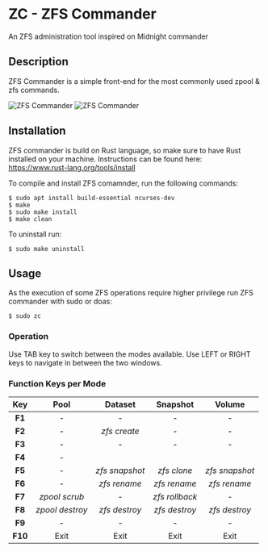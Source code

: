 # ZC - ZFS Commander
An ZFS administration tool inspired on Midnight commander


## Description

ZFS Commander is a simple front-end for the most commonly used zpool & zfs commands.

![ZFS Commander](https://github.com/manoeldesouza/zc/blob/master/screenshots/zc-draft-01.png)
![ZFS Commander](https://github.com/manoeldesouza/zc/blob/master/screenshots/zc-draft-02.png)


## Installation 

ZFS commander is build on Rust language, so make sure to have Rust installed on your machine.
Instructions can be found here: https://www.rust-lang.org/tools/install 

To compile and install ZFS comamnder, run the following commands:

    $ sudo apt install build-essential ncurses-dev
    $ make
    $ sudo make install
    $ make clean

To uninstall run:

    $ sudo make uninstall


## Usage

As the execution of some ZFS operations require higher privilege run ZFS commander with sudo or doas:

    $ sudo zc


### Operation

Use TAB key to switch between the modes available. Use LEFT or RIGHT keys to navigate in between the two windows.




### Function Keys per Mode

|  Key  |       Pool      |    Dataset    |    Snapshot   |     Volume    |
|:-----:|:---------------:|:-------------:|:-------------:|:-------------:|
|**F1** |         -       |        -      |        -      |        -      |
|**F2** |         -       | *zfs create*  |        -      |        -      |
|**F3** |         -       |        -      |        -      |        -      |
|**F4** |         -       |               |               |               |
|**F5** |         -       |*zfs snapshot* |  *zfs clone*  |*zfs snapshot* |
|**F6** |         -       |  *zfs rename* |  *zfs rename* |  *zfs rename* |
|**F7** |  *zpool scrub*  |        -      | *zfs rollback*|        -      |
|**F8** | *zpool destroy* | *zfs destroy* | *zfs destroy* | *zfs destroy* |
|**F9** |         -       |        -      |        -      |        -      |
|**F10**|       Exit      |      Exit     |      Exit     |      Exit     |

